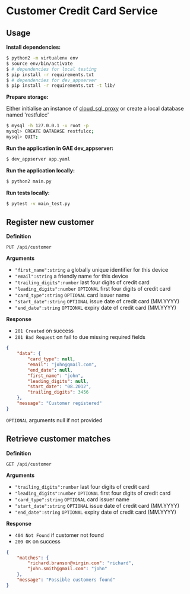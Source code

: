 # Customer Credit Card Service

## Usage

**Install dependencies:**

```bash
$ python2 -m virtualenv env
$ source env/bin/activate
$ # dependencies for local testing
$ pip install -r requirements.txt 
$ # dependencies for dev_appserver
$ pip install -r requirements.txt -t lib/
```

**Prepare storage:**

Either initialise an instance of [cloud_sql_proxy](https://cloud.google.com/sql/docs/mysql/sql-proxy) or create a local database named 'restfulcc'


```bash
$ mysql -h 127.0.0.1 -u root -p
mysql> CREATE DATABASE restfulcc;
mysql> QUIT;
```

**Run the application in GAE dev_appserver:**

```bash
$ dev_appserver app.yaml
```

**Run the application locally:**

```bash
$ python2 main.py
```

**Run tests locally:**

```bash
$ pytest -v main_test.py
```

## Register new customer

**Definition**

`PUT /api/customer`

**Arguments**

- `"first_name":string` a globally unique identifier for this device
- `"email":string` a friendly name for this device
- `"trailing_digits":number` last four digits of credit card
- `"leading_digits":number` `OPTIONAL` first four digits of credit card
- `"card_type":string` `OPTIONAL` card issuer name
- `"start_date":string` `OPTIONAL` issue date of credit card (MM.YYYY)
- `"end_date":string` `OPTIONAL` expiry date of credit card (MM.YYYY)

**Response**

- `201 Created` on success
- `201 Bad Request` on fail to due missing required fields

```json
{
    "data": {
		"card_type": null,
        "email": "john@gmail.com",
		"end_date": null,
        "first_name": "john",
		"leading_digits": null,
        "start_date": "08.2012",
        "trailing_digits": 3456
    },
    "message": "Customer registered"
}
```

`OPTIONAL` arguments null if not provided

## Retrieve customer matches

**Definition**

`GET /api/customer`

**Arguments**

- `"trailing_digits":number` last four digits of credit card
- `"leading_digits":number` `OPTIONAL` first four digits of credit card
- `"card_type":string` `OPTIONAL` card issuer name
- `"start_date":string` `OPTIONAL` issue date of credit card (MM.YYYY)
- `"end_date":string` `OPTIONAL` expiry date of credit card (MM.YYYY)

**Response**

- `404 Not Found` if customer not found
- `200 OK` on success

```json
{
    "matches": {
        "richard.branson@virgin.com": "richard",
		"john.smith@gmail.com": "john"
    },
	"message": "Possible customers found"
}
```
